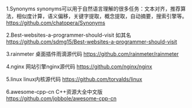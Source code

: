 
1.Synonyms synonyms可以用于自然语言理解的很多任务：文本对齐，推荐算法，相似度计算，语义偏移，关键字提取，概念提取，自动摘要，搜索引擎等。 https://github.com/chatopera/Synonyms

2.Best-websites-a-programmer-should-visit 如其名 https://github.com/sdmg15/Best-websites-a-programmer-should-visit

3.rainmeter 桌面插件雨滴源代码 https://github.com/rainmeter/rainmeter

4.nginx 网站引擎nginx源代码 https://github.com/nginx/nginx

5.linux linux内核源代码 https://github.com/torvalds/linux

6.awesome-cpp-cn C++资源大全中文版 https://github.com/jobbole/awesome-cpp-cn

